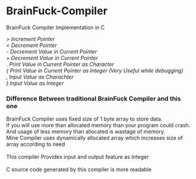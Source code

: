 # BrainFuck-Compiler
BrainFuck Compiler Implementation in C

<i>
> Increment Pointer <br>
< Decrement Pointer <br>
- Decrement Value in Current Pointer <br>
+ Decrement Value in Current Pointer <br>
. Print Value in Current Pointer as Character <br>
{ Print Value in Current Pointer as Integer (Very Useful while debugging) <br>
, Input Value as Charachter <br>
} Input Value as Integer <br>
</i>
<h3> Difference Between traditional BrainFuck Compiler and this one </h3>

BrainFuck Compiler uses fixed size of 1 byte array to store data. <br>
If you will use more than allocated memory than your program could crash. <br>
And usage of less memory than allocated is wastage of memory. <br>
Mine Compiler uses dynamically allocated array which increases size of array according to need <br>
 <br>
This compiler Provides input and output feature as Integer <br>
 <br>
C source code generated by this compiler is more readable <br>
